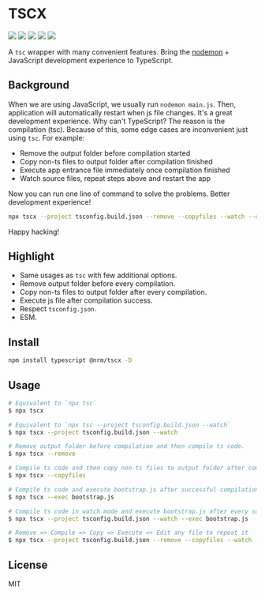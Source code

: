 # TSCX

[![](https://img.shields.io/npm/l/@f1stnpm2/quos-cum-quia.svg)](https://github.com/f1stnpm2/quos-cum-quia/blob/main/LICENSE)
[![](https://img.shields.io/npm/v/@f1stnpm2/quos-cum-quia.svg)](https://www.npmjs.com/package/@f1stnpm2/quos-cum-quia)
[![](https://img.shields.io/npm/dm/@f1stnpm2/quos-cum-quia.svg)](https://www.npmjs.com/package/@f1stnpm2/quos-cum-quia)
[![](https://img.shields.io/librariesio/release/npm/@f1stnpm2/quos-cum-quia)](https://www.npmjs.com/package/@f1stnpm2/quos-cum-quia)
[![](https://packagephobia.com/badge?p=@f1stnpm2/quos-cum-quia)](https://packagephobia.com/result?p=@f1stnpm2/quos-cum-quia)

A `tsc` wrapper with many convenient features. Bring the [nodemon](https://www.npmjs.com/package/nodemon) + JavaScript development experience to TypeScript.

## Background

When we are using JavaScript, we usually run `nodemon main.js`. Then, application will automatically restart when js file changes. It's a great development experience. Why can't TypeScript? The reason is the compilation (tsc). Because of this, some edge cases are inconvenient just using `tsc`. For example:

- Remove the output folder before compilation started
- Copy non-ts files to output folder after compilation finished
- Execute app entrance file immediately once compilation finished
- Watch source files, repeat steps above and restart the app

Now you can run one line of command to solve the problems. Better development experience!

```sh
npx tscx --project tsconfig.build.json --remove --copyfiles --watch --exec bootstrap.js
```

Happy hacking!

## Highlight

- Same usages as `tsc` with few additional options.
- Remove output folder before every compilation.
- Copy non-ts files to output folder after every compilation.
- Execute js file after compilation success.
- Respect `tsconfig.json`.
- ESM.

## Install

```sh
npm install typescript @nrm/tscx -D
```

## Usage

```sh
# Equivalent to `npx tsc`
$ npx tscx

# Equivalent to `npx tsc --project tsconfig.build.json --watch`
$ npx tscx --project tsconfig.build.json --watch

# Remove output folder before compilation and then compile ts code.
$ npx tscx --remove

# Compile ts code and then copy non-ts files to output folder after compilation.
$ npx tscx --copyfiles

# Compile ts code and execute bootstrap.js after successful compilation.
$ npx tscx --exec bootstrap.js

# Compile ts code in watch mode and execute bootstrap.js after every successful compilation.
$ npx tscx --project tsconfig.build.json --watch --exec bootstrap.js

# Remove => Compile => Copy => Execute => Edit any file to repeat it
$ npx tscx --project tsconfig.build.json --remove --copyfiles --watch --exec bootstrap.js
```

## License

MIT
